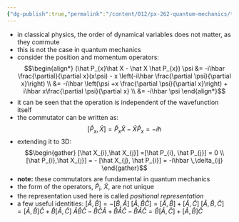 ```yaml
---
{"dg-publish":true,"permalink":"/content/012/px-262-quantum-mechanics/term-1/c-the-basic-postulates/px-262-c6a-commutation-relations/","noteIcon":"1","created":"2024-11-25T10:50:32.000+00:00","updated":"2024-12-15T15:03:57.861+00:00"}
---
```


- in classical physics, the order of dynamical variables does not matter, as they commute
- this is not the case in quantum mechanics
- consider the position and momentum operators: 
$$\begin{align*}
	(\hat P_{x}\hat X - \hat X \hat P_{x}) \psi &= -i\hbar \frac{\partial}{\partial x}(x\psi) - x \left(-i\hbar \frac{\partial \psi}{\partial x}\right) \\
	&= -i\hbar \left(\psi +x \frac{\partial \psi}{\partial x}\right) + i\hbar x\frac{\partial \psi}{\partial x} \\
	&= -i\hbar \psi
\end{align*}$$
- it can be seen that the operation is independent of the wavefunction itself
- the commutator can be written as: 
$$[\hat P_{x}, \hat X] = \hat P_{x}\hat X - \hat X \hat P_{x}= -i \hbar$$
- extending it to 3D: 
$$\begin{gather}
	[\hat X_{i},\hat X_{j}] =[\hat P_{i}, \hat P_{j}] = 0 \\
	[\hat P_{i},\hat X_{j}] = - [\hat X_{j}, \hat P_{i}] = -i\hbar \,\delta_{ij}
\end{gather}$$
- **note:** these commutators are fundamental in quantum mechanics
- the form of the operators, $\hat P_{i}$, $\hat X$, are not unique
- the representation used here is called *positional representation*
- a few useful identities: 
	$[\hat A, \hat B] = -[\hat B, \hat A]$
	$[\hat A, \hat B \hat C] = [\hat A, \hat B] + [\hat A, \hat C]$
	$[\hat A, \hat B, \hat C] = [\hat A, \hat B]\hat  C + \hat  B [\hat A, \hat  C]$
		$\hat A\hat B\hat C - \hat B\hat C\hat A + \hat B\hat A\hat C - \hat B\hat A\hat C = \hat B[\hat A,\hat C] + [\hat A,\hat B]\hat C$